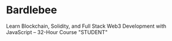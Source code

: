 # Bardlebee
Learn Blockchain, Solidity, and Full Stack Web3 Development with JavaScript – 32-Hour Course "STUDENT"
